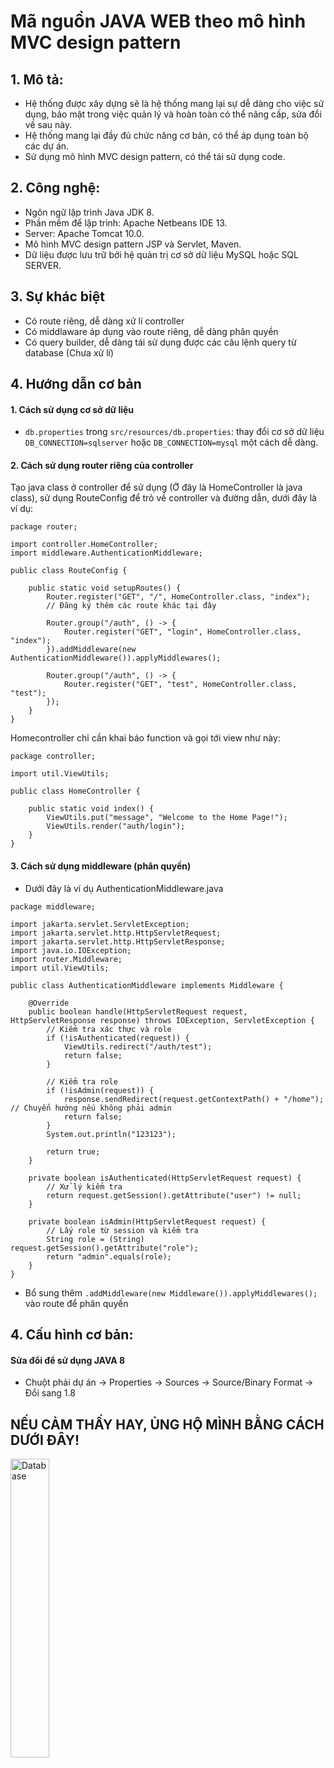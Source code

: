 # Mã nguồn JAVA WEB theo mô hình MVC design pattern

## 1. Mô tả:
- Hệ thống được xây dựng sẽ là hệ thống mang lại sự dễ dàng cho việc sử dụng, bảo mật trong việc quản lý và hoàn toàn có thể nâng cấp, sửa đổi về sau này.
- Hệ thống mang lại đầy đủ chức năng cơ bản, có thể áp dụng toàn bộ các dự án.
- Sử dụng mô hình MVC design pattern, có thể tái sử dụng code.

## 2. Công nghệ:

-   Ngôn ngữ lập trình Java JDK 8.
-   Phần mềm để lập trình: Apache Netbeans IDE 13.
-   Server: Apache Tomcat 10.0.
-   Mô hình MVC design pattern JSP và Servlet, Maven.
-   Dữ liệu được lưu trữ bởi hệ quản trị cơ sở dữ liệu MySQL hoặc SQL SERVER.

## 3. Sự khác biệt

- Có route riêng, dễ dàng xử lí controller
- Có middlaware áp dụng vào route riêng, dễ dàng phân quyền
- Có query builder, dễ dàng tái sử dụng được các câu lệnh query từ database (Chưa xử lí)

## 4. Hướng dẫn cơ bản

#### 1. Cách sử dụng cơ sở dữ liệu

- ```db.properties``` trong ```src/resources/db.properties```: thay đổi cơ sở dữ liệu ```DB_CONNECTION=sqlserver``` hoặc ```DB_CONNECTION=mysql``` một cách dễ dàng.

#### 2. Cách sử dụng router riêng của controller

Tạo java class ở controller để sử dụng (Ở đây là HomeController là java class), sử dụng RouteConfig để trỏ về controller và đường dẫn, dưới đây là ví dụ:
```
package router;

import controller.HomeController;
import middleware.AuthenticationMiddleware;

public class RouteConfig {

    public static void setupRoutes() {
        Router.register("GET", "/", HomeController.class, "index");
        // Đăng ký thêm các route khác tại đây
        
        Router.group("/auth", () -> {
            Router.register("GET", "login", HomeController.class, "index");
        }).addMiddleware(new AuthenticationMiddleware()).applyMiddlewares();

        Router.group("/auth", () -> {
            Router.register("GET", "test", HomeController.class, "test");
        });
    }
}

```

Homecontroller chỉ cần khai báo function và gọi tới view như này:
```
package controller;

import util.ViewUtils;

public class HomeController {

    public static void index() {
        ViewUtils.put("message", "Welcome to the Home Page!");
        ViewUtils.render("auth/login");
    }
}

```

#### 3. Cách sử dụng middleware (phân quyền)
- Dưới đây là ví dụ AuthenticationMiddleware.java
```
package middleware;

import jakarta.servlet.ServletException;
import jakarta.servlet.http.HttpServletRequest;
import jakarta.servlet.http.HttpServletResponse;
import java.io.IOException;
import router.Middleware;
import util.ViewUtils;

public class AuthenticationMiddleware implements Middleware {

    @Override
    public boolean handle(HttpServletRequest request, HttpServletResponse response) throws IOException, ServletException {
        // Kiểm tra xác thực và role
        if (!isAuthenticated(request)) {
            ViewUtils.redirect("/auth/test");
            return false;
        }

        // Kiểm tra role
        if (!isAdmin(request)) {
            response.sendRedirect(request.getContextPath() + "/home");  // Chuyển hướng nếu không phải admin
            return false;
        }
        System.out.println("123123");

        return true;
    }

    private boolean isAuthenticated(HttpServletRequest request) {
        // Xử lý kiểm tra
        return request.getSession().getAttribute("user") != null;
    }

    private boolean isAdmin(HttpServletRequest request) {
        // Lấy role từ session và kiểm tra
        String role = (String) request.getSession().getAttribute("role");
        return "admin".equals(role);
    }
}

```
- Bổ sung thêm ``` .addMiddleware(new Middleware()).applyMiddlewares(); ``` vào route để phân quyền

## 4. Cấu hình cơ bản:

#### Sửa đổi để sử dụng JAVA 8
- Chuột phải dự án -> Properties -> Sources -> Source/Binary Format -> Đổi sang 1.8 

## NẾU CẢM THẤY HAY, ỦNG HỘ MÌNH BẰNG CÁCH DƯỚI ĐÂY! 

<img  src="https://github.com/unclecatvn/BaseJava/assets/22569541/434da0cb-50f5-491d-8321-7f31ec4db3ac"  alt="Database"  width="35%"></img>

